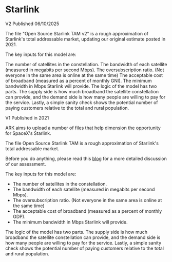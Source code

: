 # Starlink
V2 Published 06/10/2025

The file "Open Source Starlink TAM v2" is a rough approximation of Starlink's total addressable market, updating our original estimate posted in 2021.
 
The key inputs for this model are:
 
The number of satellites in the constellation.
The bandwidth of each satellite (measured in megabits per second Mbps).
The oversubscription ratio. (Not everyone in the same area is online at the same time)
The acceptable cost of broadband (measured as a percent of monthly GNI).
The minimum bandwidth in Mbps Starlink will provide.
The logic of the model has two parts. The supply side is how much broadband the satellite constellation can provide, and the demand side is how many people are willing to pay for the service. Lastly, a simple sanity check shows the potential number of paying customers relative to the total and rural population.


V1 Published in 2021

ARK aims to upload a number of files that help dimension the opportunity for SpaceX's Starlink.

The file Open Source Starlink TAM is a rough approximation of Starlink's total addressable market.

Before you do anything, please read this [blog](https://medium.com/@skorusARK/modeling-the-addressable-market-for-starlink-ff1409066589) for a more detailed discussion of our assessment.

The key inputs for this model are: 
- The number of satellites in the constellation. 
- The bandwidth of each satellite (measured in megabits per second Mbps). 
- The oversubscription ratio. (Not everyone in the same area is online at the same time) 
- The acceptable cost of broadband (measured as a percent of monthly GDP). 
- The minimum bandwidth in Mbps Starlink will provide. 
 
The logic of the model has two parts. The supply side is how much broadband the satellite constellation can provide, and the demand side is how many people are willing to pay for the service. Lastly, a simple sanity check shows the potential number of paying customers relative to the total and rural population. 
